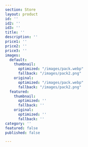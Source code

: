 ```yaml
---
section: Store
layout: product
id: ''
id2: ''
id3: ''
title: ''
description: ''
price1: ''
price2: ''
price3: ''
images:
  default:
    thumbnail:
      optimized: "/images/pack.webp"
      fallback: "/images/pack2.png"
    original:
      optimized: "/images/pack.webp"
      fallback: "/images/pack2.png"
  featured:
    thumbnail:
      optimized: ''
      fallback: ''
    original:
      optimized: ''
      fallback: ''
category: ''
featured: false
published: false

---
```

